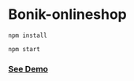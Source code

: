 # Bonik-onlineshop

```
npm install
```

```
npm start
```

<h3><a href="https://bonik-onlineshop-beknur.netlify.app/">See Demo</a></h3>
 
 
 
 
 
 
 
 
 
 
  
 
 
 
 
 
 
 
 
 
 
 
